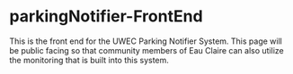 # parkingNotifier-FrontEnd

This is the front end for the UWEC Parking Notifier System. This page will be public facing so that community members of Eau Claire can also utilize the monitoring that is built into this system.
